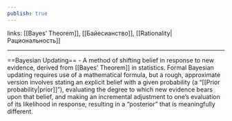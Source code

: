 ```yaml
---
publish: true
---
```

links: [[Bayes’ Theorem]], [[Байесианство]], [[Rationality|Рациональность]]

---

==Bayesian Updating== - A method of shifting belief in response to new evidence, derived from [[Bayes’ Theorem]] in statistics. Formal Bayesian updating requires use of a mathematical formula, but a rough, approximate version involves stating an explicit belief with a given probability (a “[[Prior probability|prior]]”), evaluating the degree to which new evidence bears upon that belief, and making an incremental adjustment to one’s evaluation of its likelihood in response, resulting in a “posterior” that is meaningfully different.